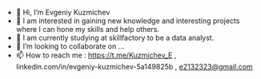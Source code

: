 - 👋 Hi, I’m Evgeniy Kuzmichev
- 👀 I am interested in gaining new knowledge and interesting projects where I can hone my skills and help others.
- 🌱 I am currently studying at skillfactory to be a data analyst.
- 💞️ I’m looking to collaborate on ...
- 📫 How to reach me : https://t.me/Kuzmichev_E , linkedin.com/in/evgeniy-kuzmichev-5a149825b , e2132323@gmail.com

<!---
KuzmichevSPB/KuzmichevSPB is a ✨ special ✨ repository because its `README.md` (this file) appears on your GitHub profile.
You can click the Preview link to take a look at your changes.
--->
